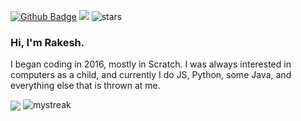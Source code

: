 [![Github Badge](https://img.shields.io/badge/GitHub-100000?style=for-the-badge&logo=github&logoColor=white)](https://github.com/dev-rakeshshaw)
![](https://komarev.com/ghpvc/?username=dev-rakeshshaw)
<img src="https://img.shields.io/github/stars/dev-rakeshshaw?label=Stars" alt="stars">

### Hi, I'm Rakesh.

I began coding in 2016, mostly in Scratch. I was always interested in computers as a child, and currently I do JS, Python, some Java, and everything else that is thrown at me.

<img align="center" src="https://github-readme-stats.vercel.app/api/top-langs/?username=dev-rakeshshaw&count_private=true&langs_count=7&theme=dark&layout=compact" />


<img src="https://github-readme-streak-stats.herokuapp.com/?user=dev-rakeshshaw&theme=tokyonight" alt="mystreak"/>








<!---
dev-rakesh/dev-rakesh is a ✨ special ✨ repository because its `README.md` (this file) appears on your GitHub profile.
You can click the Preview link to take a look at your changes.
--->
